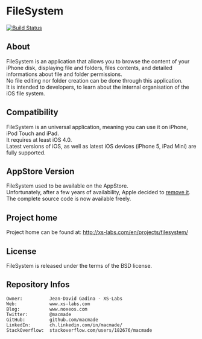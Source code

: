 FileSystem
==========

[![Build Status](https://img.shields.io/travis/macmade/FileSystem.svg?branch=master&style=flat)](https://travis-ci.org/macmade/FileSystem)

About
-----

FileSystem is an application that allows you to browse the content of your iPhone disk, displaying file and folders, files contents, and detailed informations about file and folder permissions.  
No file editing nor folder creation can be done through this application.  
It is intended to developers, to learn about the internal organisation of the iOS file system.

Compatibility
-------------

FileSystem is an universal application, meaning you can use it on iPhone, iPod Touch and iPad.  
It requires at least iOS 4.0.  
Latest versions of iOS, as well as latest iOS devices (iPhone 5, iPad Mini) are fully supported.

AppStore Version
----------------

FileSystem used to be available on the AppStore.  
Unfortunately, after a few years of availability, Apple decided to [remove it](http://www.noxeos.com/2012/05/27/apple-kills-filesystem-app/).  
The complete source code is now available freely.

Project home
------------

Project home can be found at: http://xs-labs.com/en/projects/filesystem/

License
-------

FileSystem is released under the terms of the BSD license.

Repository Infos
----------------

    Owner:			Jean-David Gadina - XS-Labs
    Web:			www.xs-labs.com
    Blog:			www.noxeos.com
    Twitter:		@macmade
    GitHub:			github.com/macmade
    LinkedIn:		ch.linkedin.com/in/macmade/
    StackOverflow:	stackoverflow.com/users/182676/macmade
